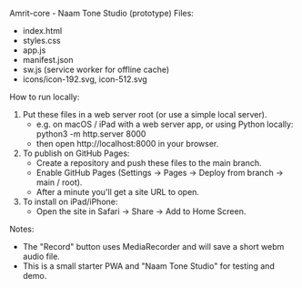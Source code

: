 
Amrit-core - Naam Tone Studio (prototype)
Files:
 - index.html
 - styles.css
 - app.js
 - manifest.json
 - sw.js (service worker for offline cache)
 - icons/icon-192.svg, icon-512.svg

How to run locally:
1) Put these files in a web server root (or use a simple local server).
   - e.g. on macOS / iPad with a web server app, or using Python locally:
     python3 -m http.server 8000
   - then open http://localhost:8000 in your browser.
2) To publish on GitHub Pages:
   - Create a repository and push these files to the main branch.
   - Enable GitHub Pages (Settings → Pages → Deploy from branch → main / root).
   - After a minute you'll get a site URL to open.
3) To install on iPad/iPhone:
   - Open the site in Safari → Share → Add to Home Screen.

Notes:
 - The "Record" button uses MediaRecorder and will save a short webm audio file.
 - This is a small starter PWA and "Naam Tone Studio" for testing and demo.
